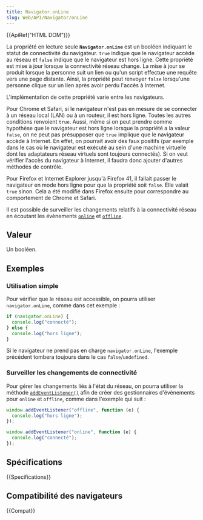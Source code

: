 ```yaml
---
title: Navigator.onLine
slug: Web/API/Navigator/onLine
---
```


{{ApiRef("HTML DOM")}}

La propriété en lecture seule **`Navigator.onLine`** est un booléen indiquant le statut de connectivité du navigateur. `true` indique que le navigateur accède au réseau et `false` indique que le navigateur est hors ligne. Cette propriété est mise à jour lorsque la connectivité réseau change. La mise à jour se produit lorsque la personne suit un lien ou qu'un script effectue une requête vers une page distante. Ainsi, la propriété peut renvoyer `false` lorsqu'une personne clique sur un lien après avoir perdu l'accès à Internet.

L'implémentation de cette propriété varie entre les navigateurs.

Pour Chrome et Safari, si le navigateur n'est pas en mesure de se connecter à un réseau local (LAN) ou à un routeur, il est hors ligne. Toutes les autres conditions renvoient `true`. Aussi, même si on peut prendre comme hypothèse que le navigateur est hors ligne lorsque la propriété a la valeur `false`, on ne peut pas présupposer que `true` implique que le navigateur accède à Internet. En effet, on pourrait avoir des faux positifs (par exemple dans le cas où le navigateur est exécuté au sein d'une machine virtuelle dont les adaptateurs réseau virtuels sont toujours connectés). Si on veut vérifier l'accès du navigateur à Internet, il faudra donc ajouter d'autres méthodes de contrôle.

Pour Firefox et Internet Explorer jusqu'à Firefox 41, il fallait passer le navigateur en mode hors ligne pour que la propriété soit `false`. Elle valait `true` sinon. Cela a été modifié dans Firefox ensuite pour correspondre au comportement de Chrome et Safari.

Il est possible de surveiller les changements relatifs à la connectivité réseau en écoutant les évènements [`online`](/fr/docs/Web/API/Window/online_event) et [`offline`](/fr/docs/Web/API/Window/offline_event).

## Valeur

Un booléen.

## Exemples

### Utilisation simple

Pour vérifier que le réseau est accessible, on pourra utiliser `navigator.onLine`, comme dans cet exemple&nbsp;:

```js
if (navigator.onLine) {
  console.log("connecté");
} else {
  console.log("hors ligne");
}
```

Si le navigateur ne prend pas en charge `navigator.onLine`, l'exemple précédent tombera toujours dans le cas `false`/`undefined`.

### Surveiller les changements de connectivité

Pour gérer les changements liés à l'état du réseau, on pourra utiliser la méthode [`addEventListener()`](/fr/docs/Web/API/EventTarget/addEventListener) afin de créer des gestionnaires d'évènements pour `online` et `offline`, comme dans l'exemple qui suit&nbsp;:

```js
window.addEventListener("offline", function (e) {
  console.log("hors ligne");
});

window.addEventListener("online", function (e) {
  console.log("connecté");
});
```

## Spécifications

{{Specifications}}

## Compatibilité des navigateurs

{{Compat}}
